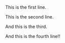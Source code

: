 This is the first line.

This is the second line.

And this is the third.

And this is the fourth line!!
